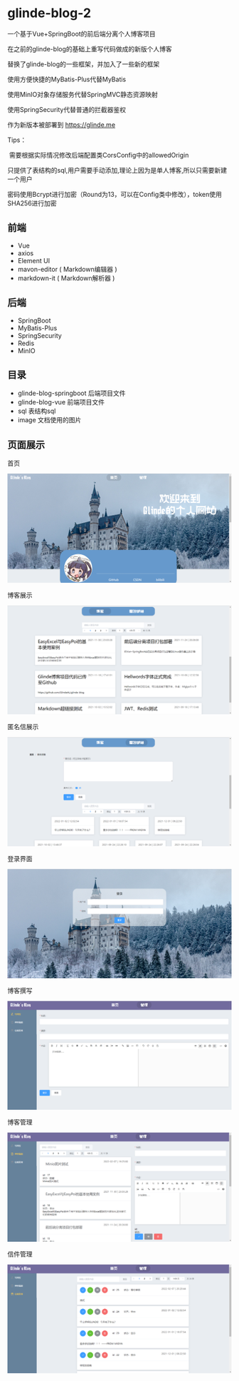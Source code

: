 # glinde-blog-2

一个基于Vue+SpringBoot的前后端分离个人博客项目

在之前的glinde-blog的基础上重写代码做成的新版个人博客

替换了glinde-blog的一些框架，并加入了一些新的框架

使用方便快捷的MyBatis-Plus代替MyBatis

使用MinIO对象存储服务代替SpringMVC静态资源映射

使用SpringSecurity代替普通的拦截器鉴权

作为新版本被部署到 <https://glinde.me>

Tips：

​	需要根据实际情况修改后端配置类CorsConfig中的allowedOrigin

​	只提供了表结构的sql,用户需要手动添加,理论上因为是单人博客,所以只需要新建一个用户

​	密码使用Bcrypt进行加密（Round为13，可以在Config类中修改），token使用SHA256进行加密

## 前端

- Vue
- axios
- Element UI
- mavon-editor ( Markdown编辑器 )
- markdown-it ( Markdown解析器 )

## 后端

- SpringBoot
- MyBatis-Plus
- SpringSecurity
- Redis
- MinIO

## 目录

- glinde-blog-springboot    后端项目文件
- glinde-blog-vue               前端项目文件
- sql                                   表结构sql
- image                             文档使用的图片

## 页面展示

首页

![](https://github.com/GlindeAL/glinde-blog-2/blob/master/image/landing.png)

博客展示

![](https://github.com/GlindeAL/glinde-blog-2/blob/master/image/homeBlog.png)

匿名信展示

![](https://github.com/GlindeAL/glinde-blog-2/blob/master/image/homeMail.png)

登录界面

![](https://github.com/GlindeAL/glinde-blog-2/blob/master/image/login.png)

博客撰写

![](https://github.com/GlindeAL/glinde-blog-2/blob/master/image/blogWrite.png)

博客管理

![](https://github.com/GlindeAL/glinde-blog-2/blob/master/image/blogEdit.png)

信件管理

![](https://github.com/GlindeAL/glinde-blog-2/blob/master/image/mailManage.png)

